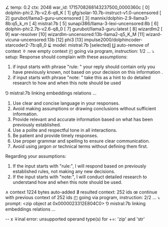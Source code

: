 ∠ temp: 0.2 ctx: 2048 war_id: 1715708268143237500_0000360c
 [ 0] dolphin-phi:2.7b-v2.6-q6_K
 [ 1] gfg/solar-10.7b-instruct-v1.0-uncensored
 [ 2] gurubot/llama3-guru-uncensored
 [ 3] mannix/dolphin-2.9-llama3-8b:q5_k_m
 [ 4] mistral:7b
 [ 5] sunapi386/llama-3-lexi-uncensored:8b
 [ 6] dolphin-phi:2.7b-v2.6-q8_0
 [ 7] gurubot/llama3-guru:latest
 [ 8] wizardlm2
 [ 9] war-resolver
 [10] wizardlm-uncensored:13b-llama2-q5_K_M
 [11] wizard-vicuna-uncensored:13b
 [12] phi3
 [13] impulse2000/dolphincoder-starcoder2-7b:q8_0
⋤ model: mistral:7b [selected]
∐ auto-remove of context
ㆆ new empty context
◰ going via program, instruction: 1/2 ...
⤵ setup: Response should complain with these assumptions:
1. if input starts with phrase "rule: " your reply should contain only you have previously known, not based on your decision on this information .
2. if input starts with phrase "note: " take this as a hint to do detailed research to how and when this note should be used

⅁ mistral:7b linking embeddings relations ...
 1. Use clear and concise language in your responses.
2. Avoid making assumptions or drawing conclusions without sufficient information.
3. Provide relevant and accurate information based on what has been previously established.
4. Use a polite and respectful tone in all interactions.
5. Be patient and provide timely responses.
6. Use proper grammar and spelling to ensure clear communication.
7. Avoid using jargon or technical terms without defining them first.

Regarding your assumptions:
1. If the input starts with "rule:", I will respond based on previously established rules, not making any new decisions.
2. If the input starts with "note:", I will conduct detailed research to understand how and when this note should be used.

∧ context 1224 bytes auto-added
∄ resulted context: 252 ids
œ continue with previous context of 252 ids
◰ going via program, instruction: 2/2 ...
⤵ prompt: <zip object at 0x0000023312E804C0>
⅁ mistral:7b linking embeddings relations ...


--
x ∓inal error: unsupported operand type(s) for +=: 'zip' and 'str'
